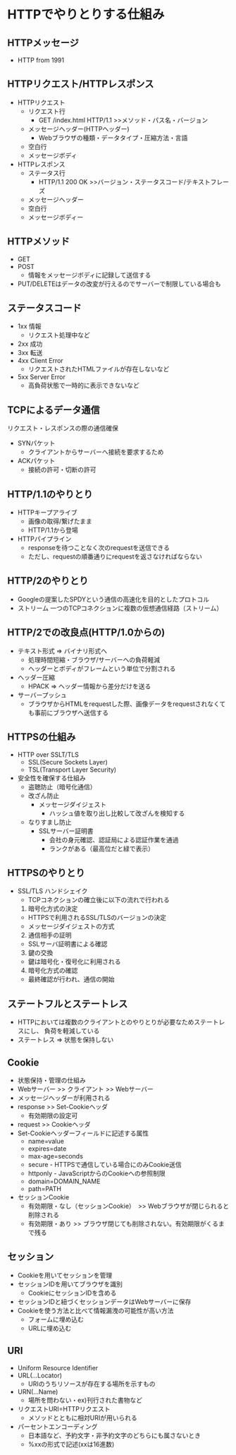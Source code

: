 # HTTPでやりとりする仕組み

## HTTPメッセージ
- HTTP from 1991
## HTTPリクエスト/HTTPレスポンス
- HTTPリクエスト
  - リクエスト行
    - GET /index.html HTTP/1.1 >>メソッド・パス名・バージョン
  - メッセージヘッダー(HTTPヘッダー)
    - Webブラウザの種類・データタイプ・圧縮方法・言語
  - 空白行
  - メッセージボディ
- HTTPレスポンス
  - ステータス行
    - HTTP/1.1 200 OK >>バージョン・ステータスコード/テキストフレーズ
  - メッセージヘッダー
  - 空白行 
  - メッセージボディー  
## HTTPメソッド
- GET
- POST
  - 情報をメッセージボディに記録して送信する
- PUT/DELETEはデータの改変が行えるのでサーバーで制限している場合も

## ステータスコード
- 1xx 情報
  - リクエスト処理中など
- 2xx 成功
- 3xx 転送
- 4xx Client Error
  - リクエストされたHTMLファイルが存在しないなど
- 5xx Server Error
  - 高負荷状態で一時的に表示できないなど
  
## TCPによるデータ通信
リクエスト・レスポンスの際の通信確保
- SYNパケット
  - クライアントからサーバーへ接続を要求するため
- ACKパケット
  - 接続の許可・切断の許可

## HTTP/1.1のやりとり
- HTTPキープアライブ
  - 画像の取得/繋げたまま
  - HTTP/1.1から登場
- HTTPパイプライン
  - responseを待つことなく次のrequestを送信できる
  - ただし、requestの順番通りにrequestを返さなければならない
## HTTP/2のやりとり
- Googleの提案したSPDYという通信の高速化を目的としたプロトコル
- ストリーム 一つのTCPコネクションに複数の仮想通信経路（ストリーム）
## HTTP/2での改良点(HTTP/1.0からの)
- テキスト形式 => バイナリ形式へ
  - 処理時間短縮・ブラウザ/サーバーへの負荷軽減
  - ヘッダーとボディがフレームという単位で分割される
- ヘッダー圧縮
  - HPACK => ヘッダー情報から差分だけを送る
- サーバープッシュ
  - ブラウザからHTMLをrequestした際、画像データをrequestされなくても事前にブラウザへ送信する

## HTTPSの仕組み
- HTTP over SSLT/TLS
  - SSL(Secure Sockets Layer)
  - TSL(Transport Layer Security)
- 安全性を確保する仕組み
  - 盗聴防止（暗号化通信）
  - 改ざん防止
    - メッセージダイジェスト
      - ハッシュ値を取り出し比較して改ざんを検知する
  - なりすまし防止
    - SSLサーバー証明書
      - 会社の身元確認、認証局による認証作業を通過
      - ランクがある（最高位だと緑で表示）
## HTTPSのやりとり
- SSL/TLS ハンドシェイク
  - TCPコネクションの確立後に以下の流れで行われる
  1. 暗号化方式の決定
    - HTTPSで利用されるSSL/TLSのバージョンの決定
    - メッセージダイジェストの方式
  2. 通信相手の証明
    - SSLサーバ証明書による確認
  3. 鍵の交換
    - 鍵は暗号化・復号化に利用される
  4. 暗号化方式の確認
    - 最終確認が行われ、通信の開始

 ## ステートフルとステートレス
 - HTTPにおいては複数のクライアントとのやりとりが必要なためステートレスにし、
    負荷を軽減している
 - ステートレス => 状態を保持しない
 
 ## Cookie
 - 状態保持・管理の仕組み
 - Webサーバー >> クライアント >> Webサーバー
 - メッセージヘッダーが利用される
  - response >> Set-Cookieヘッダ
    - 有効期限の設定可
  - request >> Cookieヘッダ
- Set-Cookieヘッダーフィールドに記述する属性
  - name=value 
  - expires=date
  - max-age=seconds
  - secure - HTTPSで通信している場合にのみCookie送信
  - httponly - JavaScriptからのCookieへの参照制限
  - domain=DOMAIN_NAME
  - path=PATH
- セッションCookie
  - 有効期限・なし（セッションCookie）　>> Webブラウザが閉じられると削除される
  - 有効期限・あり  >> ブラウザ閉じても削除されない。有効期限がくるまで残る
 
## セッション
- Cookieを用いてセッションを管理
- セッションIDを用いてブラウザを識別
  - CookieにセッションIDを含める
- セッションIDと紐づくセッションデータはWebサーバーに保存
- Cookieを使う方法と比べて情報漏洩の可能性が高い方法
  - フォームに埋め込む
  - URLに埋め込む

## URI
- Uniform Resource Identifier
- URL(...Locator)
  - URIのうちリソースが存在する場所を示すもの
- URN(...Name)
  - 場所を問わない・ex)刊行された書物など
- リクエストURI=HTTPリクエスト
  - メソッドとともに相対URIが用いられる
- パーセントエンコーディング
  - 日本語など、予約文字・非予約文字のどちらにも属さないとき
  - %xxの形式で記述(xxは16進数)
